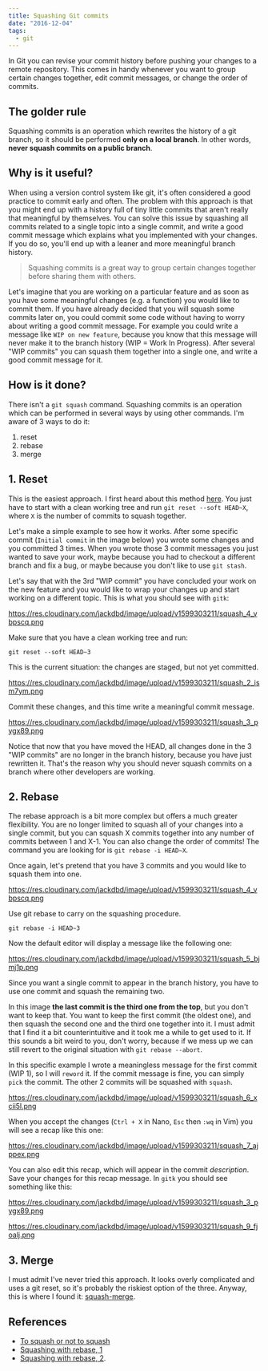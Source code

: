 ```yaml
---
title: Squashing Git commits
date: "2016-12-04"
tags:
  - git
---
```


In Git you can revise your commit history before pushing your changes to a remote repository. This comes in handy whenever you want to group certain changes together, edit commit messages, or change the order of commits.

## The golder rule

Squashing commits is an operation which rewrites the history of a git branch, so it should be performed **only on a local branch**. In other words, **never squash commits on a public branch**.

## Why is it useful?

When using a version control system like git, it's often considered a good practice to commit early and often. The problem with this approach is that you might end up with a history full of tiny little commits that aren't really that meaningful by themselves. You can solve this issue by squashing all commits related to a single topic into a single commit, and write a good commit message which explains what you implemented with your changes. If you do so, you'll end up with a leaner and more meaningful branch history.

> Squashing commits is a great way to group certain changes together before sharing them with others.

Let's imagine that you are working on a particular feature and as soon as you have some meaningful changes (e.g. a function) you would like to commit them. If you have already decided that you will squash some commits later on, you could commit some code without having to worry about writing a good commit message. For example you could write a message like `WIP on new feature`, because you know that this message will never make it to the branch history (WIP = Work In Progress). After several "WIP commits" you can squash them together into a single one, and write a good commit message for it.

## How is it done?

There isn't a `git squash` command. Squashing commits is an operation which can be performed in several ways by using other commands. I'm aware of 3 ways to do it:

1. reset
2. rebase
3. merge

## 1. Reset

This is the easiest approach. I first heard about this method [here](https://stackoverflow.com/a/7275658). You just have to start with a clean working tree and run `git reset --soft HEAD~X`, where `X` is the number of commits to squash together.

Let's make a simple example to see how it works.
After some specific commit (`Initial commit` in the image below) you wrote some changes and you committed 3 times. When you wrote those 3 commit messages you just wanted to save your work, maybe because you had to checkout a different branch and fix a bug, or maybe because you don't like to use `git stash`.

Let's say that with the 3rd "WIP commit" you have concluded your work on the new feature and you would like to wrap your changes up and start working on a different topic. This is what you should see with `gitk`:

https://res.cloudinary.com/jackdbd/image/upload/v1599303211/squash_4_vbpscq.png

Make sure that you have a clean working tree and run:

```shell
git reset --soft HEAD~3
```

This is the current situation: the changes are staged, but not yet committed.

https://res.cloudinary.com/jackdbd/image/upload/v1599303211/squash_2_ism7ym.png

Commit these changes, and this time write a meaningful commit message.

https://res.cloudinary.com/jackdbd/image/upload/v1599303211/squash_3_pygx89.png

Notice that now that you have moved the HEAD, all changes done in the 3 "WIP commits" are no longer in the branch history, because you have just rewritten it. That's the reason why you should never squash commits on a branch where other developers are working.

## 2. Rebase

The rebase approach is a bit more complex but offers a much greater flexibility. You are no longer limited to squash all of your changes into a single commit, but you can squash X commits together into any number of commits between 1 and X-1. You can also change the order of commits!
The command you are looking for is `git rebase -i HEAD~X`.

Once again, let's pretend that you have 3 commits and you would like to squash them into one.

https://res.cloudinary.com/jackdbd/image/upload/v1599303211/squash_4_vbpscq.png

Use git rebase to carry on the squashing procedure.

```shell
git rebase -i HEAD~3
```

Now the default editor will display a message like the following one:

https://res.cloudinary.com/jackdbd/image/upload/v1599303211/squash_5_bjmj1p.png

Since you want a single commit to appear in the branch history, you have to use one commit and squash the remaining two.

In this image **the last commit is the third one from the top**, but you don't want to keep that. You want to keep the first commit (the oldest one), and then squash the second one and the third one together into it. I must admit that I find it a bit counterintuitive and it took me a while to get used to it. If this sounds a bit weird to you, don't worry, because if we mess up we can still revert to the original situation with `git rebase --abort`.

In this specific example I wrote a meaningless message for the first commit (WIP 1), so I will `reword` it. If the commit message is fine, you can simply `pick` the commit. The other 2 commits will be squashed with `squash`.

https://res.cloudinary.com/jackdbd/image/upload/v1599303211/squash_6_xcii5l.png

When you accept the changes (`Ctrl + X` in Nano, `Esc` then `:wq` in Vim) you will see a recap like this one:

https://res.cloudinary.com/jackdbd/image/upload/v1599303211/squash_7_ajppex.png

You can also edit this recap, which will appear in the commit _description_. Save your changes for this recap message. In `gitk` you should see something like this:

https://res.cloudinary.com/jackdbd/image/upload/v1599303211/squash_3_pygx89.png

https://res.cloudinary.com/jackdbd/image/upload/v1599303211/squash_9_fjoalj.png

## 3. Merge

I must admit I've never tried this approach. It looks overly complicated and uses a git reset, so it's probably the riskiest option of the three. Anyway, this is where I found it:
[squash-merge](https://stackoverflow.com/a/5190323).

## References

* [To squash or not to squash](https://jamescooke.info/git-to-squash-or-not-to-squash.html)
* [Squashing with rebase, 1](https://ariejan.net/2011/07/05/git-squash-your-latests-commits-into-one/)
* [Squashing with rebase, 2](https://git-scm.com/book/en/v2/Git-Tools-Rewriting-History).
